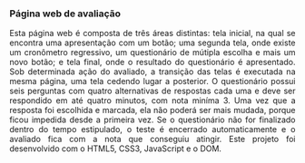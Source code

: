 ### Página web de avaliação

<p align="justify">
Esta página web é composta de três áreas distintas: tela inicial, na qual se encontra uma apresentação com um botão; uma segunda tela, onde existe um cronômetro regressivo, um questionário de mútipla escolha e mais um novo botão; e tela final, onde o resultado do questionário é apresentado. Sob determinada ação do avaliado, a transição das telas é executada na mesma página, uma tela cedendo lugar a posterior. O questionário possui seis perguntas com quatro alternativas de respostas cada uma e deve ser respondido em até quatro minutos, com nota miníma 3. Uma vez que a resposta foi escolhida e marcada, ela não poderá ser mais mudada, porque ficou impedida desde a primeira vez. Se o questionário não for finalizado dentro do tempo estipulado, o teste é encerrado automaticamente e o avaliado fica com a nota que conseguiu atingir. Este projeto foi desenvolvido com o HTML5, CSS3, JavaScript e o DOM.
</p>

